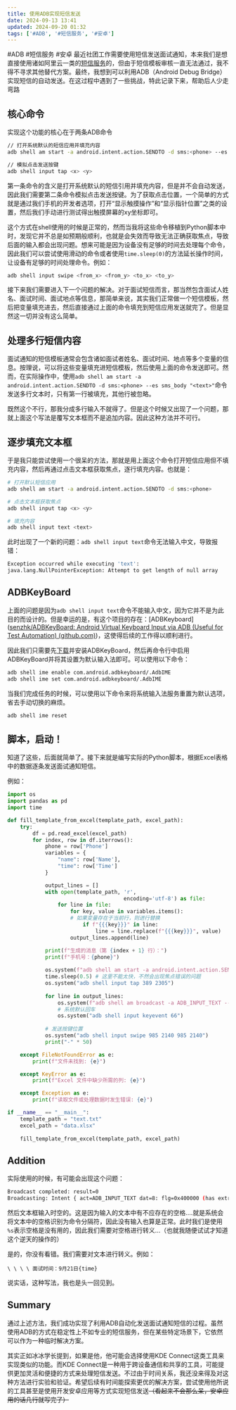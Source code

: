 ```yaml
---
title: 使用ADB实现短信发送
date: 2024-09-13 13:41
updated: 2024-09-20 01:32
tags: ['#ADB', '#短信服务', '#安卓']
---
```


#ADB #短信服务 #安卓
最近社团工作需要使用短信发送面试通知，本来我们是想直接使用诸如阿里云一类的[短信服务](https://www.aliyun.com/product/sms)的，但由于短信模板审核一直无法通过，我不得不寻求其他替代方案。最终，我想到可以利用ADB（Android Debug Bridge）实现短信的自动发送。在这过程中遇到了一些挑战，特此记录下来，帮助后人少走弯路

## 核心命令

实现这个功能的核心在于两条ADB命令

```bash
// 打开系统默认的短信应用并填充内容
adb shell am start -a android.intent.action.SENDTO -d sms:<phone> --es sms_body "<text>"

// 模拟点击发送按键
adb shell input tap <x> <y>
```

第一条命令的含义是打开系统默认的短信引用并填充内容，但是并不会自动发送，因此我们需要第二条命令模拟点击发送按键。为了获取点击位置，一个简单的方式就是通过我们手机的开发者选项，打开“显示触摸操作”和“显示指针位置”之类的设置，然后我们手动进行测试得出触摸屏幕的xy坐标即可。

这个方式在shell使用的时候是正常的，然而当我将这些命令移植到Python脚本中时，发现它并不总是如预期般顺利，也就是会失效而导致无法正确获取焦点，导致后面的输入都会出现问题。想来可能是因为设备没有足够的时间去处理每个命令，因此我们可以尝试使用滑动的命令或者使用`time.sleep(0)`的方法延长操作时间，让设备有足够的时间处理命令。例如：

```bash
adb shell input swipe <from_x> <from_y> <to_x> <to_y>
```

接下来我们需要进入下一个问题的解决。对于面试短信而言，那当然包含面试人姓名、面试时间、面试地点等信息，那简单来说，其实我们正常做一个短信模板，然后把变量填充进去，然后直接通过上面的命令填充到短信应用发送就完了。但是显然这一切并没有这么简单。

## 处理多行短信内容

面试通知的短信模板通常会包含诸如面试者姓名、面试时间、地点等多个变量的信息。按理说，可以将这些变量填充进短信模板，然后使用上面的命令发送即可。然而，在实际操作中，使用`adb shell am start -a android.intent.action.SENDTO -d sms:<phone> --es sms_body "<text>"`命令发送多行文本时，只有第一行被填充，其他行被忽略。

既然这个不行，那我分成多行输入不就得了。但是这个时候又出现了一个问题，那就上面这个写法是覆写文本框而不是追加内容。因此这种方法并不可行。

## 逐步填充文本框

于是我只能尝试使用一个很呆的方法，那就是用上面这个命令打开短信应用但不填充内容，然后再通过点击文本框获取焦点，逐行填充内容。也就是：

```bash
# 打开默认短信应用
adb shell am start -a android.intent.action.SENDTO -d sms:<phone>

# 点击文本框获取焦点
adb shell input tap <x> <y>

# 填充内容
adb shell input text <text>
```

此时出现了一个新的问题：`adb shell input text`命令无法输入中文，导致报错：

```bash
Exception occurred while executing 'text':
java.lang.NullPointerException: Attempt to get length of null array
```

## ADBKeyBoard

上面的问题是因为`adb shell input text`命令不能输入中文，因为它并不是为此目的而设计的。但是幸运的是，有这个项目的存在：[ADBKeyboard]([senzhk/ADBKeyBoard: Android Virtual Keyboard Input via ADB (Useful for Test Automation) (github.com)](https://github.com/senzhk/ADBKeyBoard))，这使得后续的工作得以顺利进行。

因此我们只需要先[下载](https://github.com/senzhk/ADBKeyBoard/blob/master/ADBKeyboard.apk)并安装ADBKeyBoard，然后再命令行中启用ADBKeyBoard并将其设置为默认输入法即可。可以使用以下命令：

```bash
adb shell ime enable com.android.adbkeyboard/.AdbIME
adb shell ime set com.android.adbkeyboard/.AdbIME
```

当我们完成任务的时候，可以使用以下命令来将系统输入法服务重置为默认选项，省去手动切换的麻烦。

```bash
adb shell ime reset
```

## 脚本，启动！

知道了这些，后面就简单了。接下来就是编写实际的Python脚本，根据Excel表格中的数据逐条发送面试通知短信。

例如：

```python
import os
import pandas as pd
import time

def fill_template_from_excel(template_path, excel_path):
    try:
        df = pd.read_excel(excel_path)
        for index, row in df.iterrows():
            phone = row['Phone']
            variables = {
                "name": row['Name'],
                "time": row['Time']
            }

            output_lines = []
            with open(template_path, 'r',
						             encoding='utf-8') as file:
                for line in file:
                    for key, value in variables.items():
                    # 如果变量存在于当前行，则进行替换
                        if f"{{{key}}}" in line:
                            line = line.replace(f"{{{key}}}", value)
                    output_lines.append(line)

            print(f"生成的消息（第 {index + 1} 行）：")
            print(f"手机号：{phone}")
           
            os.system(f"adb shell am start -a android.intent.action.SENDTO -d sms:{phone}")
            time.sleep(0.5) # 这里不能太快，不然会出现焦点错误的问题
            os.system("adb shell input tap 389 2305")
           
            for line in output_lines:
                os.system(f"adb shell am broadcast -a ADB_INPUT_TEXT --es msg \"{line}\"")
                # 系统默认回车
                os.system("adb shell input keyevent 66")
 
            # 发送按键位置
            os.system("adb shell input swipe 985 2140 985 2140")
            print("-" * 50)

    except FileNotFoundError as e:
        print(f"文件未找到: {e}")

    except KeyError as e:
        print(f"Excel 文件中缺少所需的列: {e}")

    except Exception as e:
        print(f"读取文件或处理数据时发生错误: {e}")

if __name__ == "__main__":
    template_path = "text.txt"
    excel_path = "data.xlsx"
   
    fill_template_from_excel(template_path, excel_path)
```

## Addition

实际使用的时候，有可能会出现这个问题：

```bash
Broadcast completed: result=0
Broadcasting: Intent { act=ADB_INPUT_TEXT dat=8: flg=0x400000 (has extras) }
```

然后文本框输入时空的。这是因为输入的文本中有不应存在的空格....就是系统会将文本中的空格识别为命令分隔符，因此没有输入也算是正常。此时我们是使用
`%s`表示空格是没有用的，因此我们需要对空格进行转义...（也就我随便试试才知道这个逆天的操作的）

是的，你没有看错。我们需要对文本进行转义。例如：

```
\ \ \ \ 面试时间：9月21日{time}
```

说实话，这种写法，我也是头一回见到。

## Summary

通过上述方法，我们成功实现了利用ADB自动化发送面试通知短信的过程。虽然使用ADB的方式在稳定性上不如专业的短信服务，但在某些特定场景下，它依然可以作为一种临时解决方案。

其实正如冰冰学长提到，如果是他，他可能会选择使用KDE Connect这类工具来实现类似的功能。而KDE Connect是一种用于跨设备通信和共享的工具，可能提供更加灵活和便捷的方式来处理短信发送。不过由于时间关系，我还没来得及对这种方法进行实验和验证。希望后续有时间能探索更优的解决方案，尝试使用他所说的工具甚至是使用开发安卓应用等方式实现短信发送~~（看起来不会那么呆，安卓应用的话几行就写完了）~~
